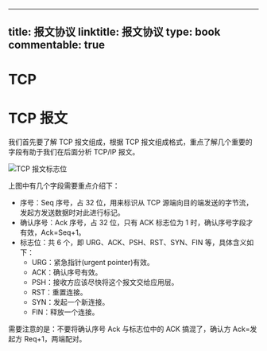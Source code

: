 
---
title: 报文协议
linktitle: 报文协议
type: book
commentable: true
---

# TCP

# TCP 报文

我们首先要了解 TCP 报文组成，根据 TCP 报文组成格式，重点了解几个重要的字段有助于我们在后面分析 TCP/IP 报文。

![TCP 报文标志位](http://www.2cto.com/uploadfile/2013/1022/20131022025345890.png)

上图中有几个字段需要重点介绍下：

- 序号：Seq 序号，占 32 位，用来标识从 TCP 源端向目的端发送的字节流，发起方发送数据时对此进行标记。
- 确认序号：Ack 序号，占 32 位，只有 ACK 标志位为 1 时，确认序号字段才有效，Ack=Seq+1。
- 标志位：共 6 个，即 URG、ACK、PSH、RST、SYN、FIN 等，具体含义如下：
  - URG：紧急指针(urgent pointer)有效。
  - ACK：确认序号有效。
  - PSH：接收方应该尽快将这个报文交给应用层。
  - RST：重置连接。
  - SYN：发起一个新连接。
  - FIN：释放一个连接。

需要注意的是：不要将确认序号 Ack 与标志位中的 ACK 搞混了，确认方 Ack=发起方 Req+1，两端配对。

    